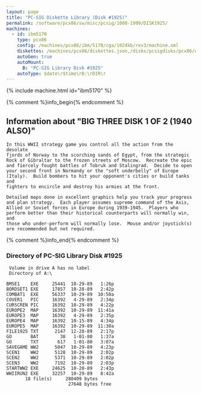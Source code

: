 ```yaml
---
layout: page
title: "PC-SIG Diskette Library (Disk #1925)"
permalink: /software/pcx86/sw/misc/pcsig/1000-1999/DISK1925/
machines:
  - id: ibm5170
    type: pcx86
    config: /machines/pcx86/ibm/5170/cga/1024kb/rev3/machine.xml
    diskettes: /machines/pcx86/diskettes.json,/disks/pcsigdisks/pcx86/diskettes.json
    autoGen: true
    autoMount:
      B: "PC-SIG Library Disk #1925"
    autoType: $date\r$time\rB:\rDIR\r
---
```


{% include machine.html id="ibm5170" %}

{% comment %}info_begin{% endcomment %}

## Information about "BIG THREE   DISK 1 OF 2 (1940 ALSO)"

    In this WWII strategy game you control all the action from the desolate
    fjords of Norway to the scorching sands of Egypt, from the strategic
    Rock of Gibraltar to the frozen streets of Moscow.  Recreate the epic
    and fiercely fought battles of Tobruk and Stalingrad.  Decide to open
    your second front in Normandy or the "soft underbelly" of Europe
    (Italy).  Build bombers to hit your opponent's cities or build tanks and
    fighters to encircle and destroy his armies at the front.
    
    Detailed maps done in excellent graphics help you track your progress
    and plan strategy.  Each player assumes supreme command of the Axis,
    Allied or Soviet forces in Europe during 1939-1945.  Players who
    perform better than their historical counterparts will normally win, and
    those who under-perform will normally lose.  Mouse and/or joystick(s)
    are recommended but not required.
{% comment %}info_end{% endcomment %}


### Directory of PC-SIG Library Disk #1925

     Volume in drive A has no label
     Directory of A:\

    BMSE1    EXE     25441  10-29-89   1:26p
    BORDSET1 EXE     17857  10-28-89   2:42p
    COMBAT1  EXE     56337  10-29-89  10:50a
    COVER1   PIC     16392   4-29-89   2:34p
    CURSCREN PIC     16392  10-29-89   4:22p
    EUROPE2  MAP     16392  10-29-89  11:41a
    EUROPE3  MAP     16392   4-29-89   2:35p
    EUROPE4  MAP     16392  10-15-89   4:34p
    EUROPE5  MAP     16392  10-29-89  11:30a
    FILE1925 TXT      2147  12-28-89   2:17p
    GO       BAT        38   1-01-80   1:37a
    GO       TXT       617   1-01-80   3:07a
    SAVEGAME WW2      5047  10-29-89   4:23p
    SCEN1    WW2      5128  10-29-89   2:02p
    SCEN2    WW2      5371  10-29-89   2:02p
    SCEN3    WW2      7192  10-29-89   2:03p
    STARTWW2 EXE     24625  10-28-89   2:43p
    WWIIRUN2 EXE     32257  10-29-89   8:42a
           18 file(s)     280409 bytes
                           27648 bytes free
